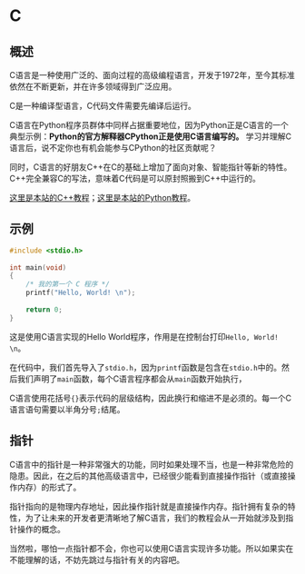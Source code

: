 # C

## 概述

C语言是一种使用广泛的、面向过程的高级编程语言，开发于1972年，至今其标准依然在不断更新，并在许多领域得到广泛应用。

C是一种编译型语言，C代码文件需要先编译后运行。

C语言在Python程序员群体中同样占据重要地位，因为Python正是C语言的一个典型示例：**Python的官方解释器CPython正是使用C语言编写的。** 学习并理解C语言后，说不定你也有机会能参与CPython的社区贡献呢？

同时，C语言的好朋友C++在C的基础上增加了面向对象、智能指针等新的特性。C++完全兼容C的写法，意味着C代码是可以原封照搬到C++中运行的。

[这里是本站的C++教程](/cpp/features)；[这里是本站的Python教程](/python/features)。

## 示例

```c
#include <stdio.h>
 
int main(void)
{
    /* 我的第一个 C 程序 */
    printf("Hello, World! \n");
 
    return 0;
}
```

这是使用C语言实现的Hello World程序，作用是在控制台打印`Hello, World! \n`。

在代码中，我们首先导入了`stdio.h`，因为`printf`函数是包含在`stdio.h`中的。然后我们声明了`main`函数，每个C语言程序都会从`main`函数开始执行，

C语言使用花括号`{}`表示代码的层级结构，因此换行和缩进不是必须的。每一个C语言语句需要以半角分号`;`结尾。

## 指针

C语言中的指针是一种非常强大的功能，同时如果处理不当，也是一种非常危险的隐患。因此，在之后的其他高级语言中，已经很少能看到直接操作指针（或直接操作内存）的形式了。

指针指向的是物理内存地址，因此操作指针就是直接操作内存。指针拥有复杂的特性，为了让未来的开发者更清晰地了解C语言，我们的教程会从一开始就涉及到指针操作的概念。

当然啦，哪怕一点指针都不会，你也可以使用C语言实现许多功能。所以如果实在不能理解的话，不妨先跳过与指针有关的内容吧。
